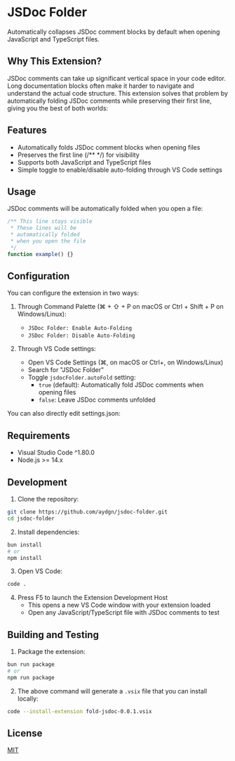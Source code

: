 # JSDoc Folder

Automatically collapses JSDoc comment blocks by default when opening JavaScript and TypeScript files.

## Why This Extension?

JSDoc comments can take up significant vertical space in your code editor. Long documentation blocks often make it harder to navigate and understand the actual code structure. This extension solves that problem by automatically folding JSDoc comments while preserving their first line, giving you the best of both worlds:

## Features

- Automatically folds JSDoc comment blocks when opening files
- Preserves the first line (/** */) for visibility
- Supports both JavaScript and TypeScript files
- Simple toggle to enable/disable auto-folding through VS Code settings

## Usage

JSDoc comments will be automatically folded when you open a file:

```javascript
/** This line stays visible
 * These lines will be
 * automatically folded
 * when you open the file
 */
function example() {}
```

## Configuration

You can configure the extension in two ways:

1. Through Command Palette (⌘ + ⇧ + P on macOS or Ctrl + Shift + P on Windows/Linux):
   - `JSDoc Folder: Enable Auto-Folding`
   - `JSDoc Folder: Disable Auto-Folding`

2. Through VS Code settings:
   - Open VS Code Settings (⌘, on macOS or Ctrl+, on Windows/Linux)
   - Search for "JSDoc Folder"
   - Toggle `jsdocFolder.autoFold` setting:
     - `true` (default): Automatically fold JSDoc comments when opening files
     - `false`: Leave JSDoc comments unfolded

You can also directly edit settings.json:

## Requirements

- Visual Studio Code ^1.80.0
- Node.js >= 14.x

## Development

1. Clone the repository:
```bash
git clone https://github.com/aydgn/jsdoc-folder.git
cd jsdoc-folder
```

2. Install dependencies:
```bash
bun install
# or
npm install
```

3. Open VS Code:
```bash
code .
```

4. Press F5 to launch the Extension Development Host
   - This opens a new VS Code window with your extension loaded
   - Open any JavaScript/TypeScript file with JSDoc comments to test

## Building and Testing

1. Package the extension:
```bash
bun run package
# or
npm run package
```

2. The above command will generate a `.vsix` file that you can install locally:
```bash
code --install-extension fold-jsdoc-0.0.1.vsix
```

## License

[MIT](LICENSE)